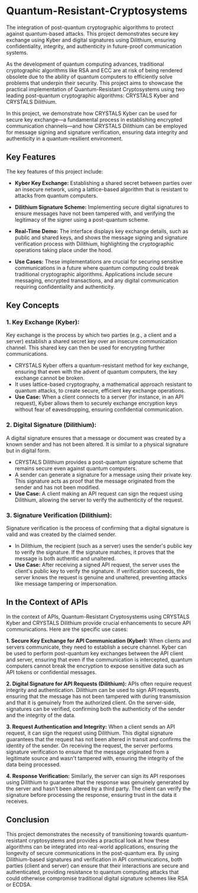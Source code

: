 # Quantum-Resistant-Cryptosystems
The integration of post-quantum cryptographic algorithms to protect against quantum-based attacks. This project demonstrates secure key exchange using Kyber and digital signatures using Dilithium, ensuring confidentiality, integrity, and authenticity in future-proof communication systems.

As the development of quantum computing advances, traditional cryptographic algorithms like RSA and ECC are at risk of being rendered obsolete due to the ability of quantum computers to efficiently solve problems that underpin their security. This project aims to showcase the practical implementation of Quantum-Resistant Cryptosystems using two leading post-quantum cryptographic algorithms: CRYSTALS Kyber and CRYSTALS Dilithium.

In this project, we demonstrate how CRYSTALS Kyber can be used for secure key exchange—a fundamental process in establishing encrypted communication channels—and how CRYSTALS Dilithium can be employed for message signing and signature verification, ensuring data integrity and authenticity in a quantum-resilient environment.

## Key Features
The key features of this project include:

* __Kyber Key Exchange:__ Establishing a shared secret between parties over an insecure network, using a lattice-based algorithm that is resistant to attacks from quantum computers.

* __Dilithium Signature Scheme:__ Implementing secure digital signatures to ensure messages have not been tampered with, and verifying the legitimacy of the signer using a post-quantum scheme.

* __Real-Time Demo:__ The interface displays key exchange details, such as public and shared keys, and shows the message signing and signature verification process with Dilithium, highlighting the cryptographic operations taking place under the hood.

* __Use Cases:__ These implementations are crucial for securing sensitive communications in a future where quantum computing could break traditional cryptographic algorithms. Applications include secure messaging, encrypted transactions, and any digital communication requiring confidentiality and authenticity.

## Key Concepts
### 1. Key Exchange (Kyber):
Key exchange is the process by which two parties (e.g., a client and a server) establish a shared secret key over an insecure communication channel. This shared key can then be used for encrypting further communications.
* CRYSTALS Kyber offers a quantum-resistant method for key exchange, ensuring that even with the advent of quantum computers, the key exchange cannot be broken.
* It uses lattice-based cryptography, a mathematical approach resistant to quantum attacks, to create secure, efficient key exchange operations.
* __Use Case:__ When a client connects to a server (for instance, in an API request), Kyber allows them to securely exchange encryption keys without fear of eavesdropping, ensuring confidential communication.
### 2. Digital Signature (Dilithium):
A digital signature ensures that a message or document was created by a known sender and has not been altered. It is similar to a physical signature but in digital form.
* CRYSTALS Dilithium provides a post-quantum signature scheme that remains secure even against quantum computers.
* A sender can generate a signature for a message using their private key. This signature acts as proof that the message originated from the sender and has not been modified.
* __Use Case:__ A client making an API request can sign the request using Dilithium, allowing the server to verify the authenticity of the request.
### 3. Signature Verification (Dilithium):
Signature verification is the process of confirming that a digital signature is valid and was created by the claimed sender.
* In Dilithium, the recipient (such as a server) uses the sender's public key to verify the signature. If the signature matches, it proves that the message is both authentic and unaltered.
* __Use Case:__ After receiving a signed API request, the server uses the client's public key to verify the signature. If verification succeeds, the server knows the request is genuine and unaltered, preventing attacks like message tampering or impersonation.

## In the Context of APIs
In the context of APIs, Quantum-Resistant Cryptosystems using CRYSTALS Kyber and CRYSTALS Dilithium provide crucial enhancements to secure API communications. Here are the specific use cases:

__1. Secure Key Exchange for API Communication (Kyber):__ When clients and servers communicate, they need to establish a secure channel. Kyber can be used to perform post-quantum key exchanges between the API client and server, ensuring that even if the communication is intercepted, quantum computers cannot break the encryption to expose sensitive data such as API tokens or confidential messages.

__2. Digital Signature for API Requests (Dilithium):__ APIs often require request integrity and authentication. Dilithium can be used to sign API requests, ensuring that the message has not been tampered with during transmission and that it is genuinely from the authorized client. On the server-side, signatures can be verified, confirming both the authenticity of the sender and the integrity of the data.

__3. Request Authentication and Integrity:__ When a client sends an API request, it can sign the request using Dilithium. This digital signature guarantees that the request has not been altered in transit and confirms the identity of the sender. On receiving the request, the server performs signature verification to ensure that the message originated from a legitimate source and wasn't tampered with, ensuring the integrity of the data being processed.

__4. Response Verification:__ Similarly, the server can sign its API responses using Dilithium to guarantee that the response was genuinely generated by the server and hasn't been altered by a third party. The client can verify the signature before processing the response, ensuring trust in the data it receives.

## Conclusion
This project demonstrates the necessity of transitioning towards quantum-resistant cryptosystems and provides a practical look at how these algorithms can be integrated into real-world applications, ensuring the longevity of secure communications in the post-quantum era. By using Dilithium-based signatures and verification in API communications, both parties (client and server) can ensure that their interactions are secure and authenticated, providing resistance to quantum computing attacks that could otherwise compromise traditional digital signature schemes like RSA or ECDSA.
